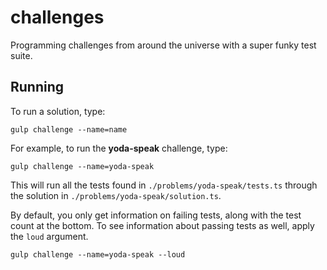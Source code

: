 # challenges
Programming challenges from around the universe with a super funky test suite.

## Running
To run a solution, type:
```
gulp challenge --name=name
```

For example, to run the **yoda-speak** challenge, type:
```
gulp challenge --name=yoda-speak
```

This will run all the tests found in `./problems/yoda-speak/tests.ts` through the solution in `./problems/yoda-speak/solution.ts`.

By default, you only get information on failing tests, along with the test count at the bottom. To see information about passing tests as well, apply the `loud` argument.

```
gulp challenge --name=yoda-speak --loud
```
